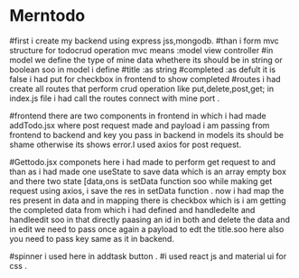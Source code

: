 # Merntodo
#first i create my backend using express jss,mongodb.
#than i form mvc structure for todocrud operation
mvc means :model view controller
#in model we define the type of mine data whethere its should be in string or boolean
soo in model i define #title :as string #completed :as defult it is false i had put for checkbox in frontend to show completed
#routes i had create all routes that perform crud operation like put,delete,post,get;
in index.js file i had call the routes connect with mine port .

#frontend
there are two components in frontend in which i had made addTodo.jsx where post request made and payload i am passing from frontend to backend and key you pass in backend in models its should be shame otherwise its shows error.I used axios for post request.

#Gettodo.jsx componets here i had made to perform get request to and than as i had made one useState to save data  which is an array empty box and there two state [data,ons is setData function soo while making get request using axios, i save the res in setData function . now i had map the res present in data and  in mapping there is checkbox which is i am getting the completed data from which i had defined and handledelte and handleedit  soo in that directly paasing an id in both and delete the data and in edit we need to pass once again a payload to edt the title.soo here also you need to pass key same as it in backend.

#spinner i used here in addtask button .
#i used react js and material ui for css .
